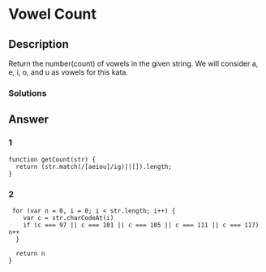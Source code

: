 # Vowel Count

## Description
Return the number(count) of vowels in the given string. We will consider a, e, i, o, and u as vowels for this kata.

### Solutions

## Answer
### 1
```
function getCount(str) {
  return (str.match(/[aeiou]/ig)||[]).length;
}
```

### 2
```
 for (var n = 0, i = 0; i < str.length; i++) {
    var c = str.charCodeAt(i)
    if (c === 97 || c === 101 || c === 105 || c === 111 || c === 117) n++
  }

  return n
}